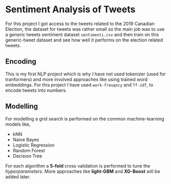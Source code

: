 # Sentiment Analysis of Tweets

For this project I got access to the tweets related to the 2019 Canadian Election, the dataset for tweets was rather small so the main job was to use a generic tweets sentiment dataset `sentimenti.csv` and then train on this generic-tweet dataset and see how well it performs on the election related tweets. 


## Encoding
This is my first NLP project which is why I have not used tokenizer (used for tranformers) and more involved approaches like using trained word embeddings. For this project I have used `work-freuqncy` and `Tf-idf`, to encode tweets into numbers. 


## Modelling
For modelling a grid search is performed on the common machine-learning models like,
- kNN 
- Naive Bayes
- Logistic Regression 
- Random Forest
- Decision Tree

For each algorithm a **5-fold** cross validation is performed to tune the *hyperparameters*. More approaches like **light-GBM** and **XG-Boost** will be added later.

